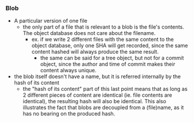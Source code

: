 
### Blob
- A particular version of one file
	- the only part of a file that is relevant to a blob is the file's contents. The object database does not care about the filename.
		- ex. if we write 2 different files with the same content to the object database, only one SHA will get recorded, since the same content hashed will always produce the same result.
			- the same can be said for a tree object, but not for a commit object, since the author and time of commit makes their content always unique.
- the blob itself doesn't have a name, but it is referred internally by the hash of its content
	- the "hash of its content" part of this last point means that as long as 2 different pieces of content are identical (ie. file contents are identical), the resulting hash will also be identical. This also illustrates the fact that blobs are decoupled from a (file)name, as it has no bearing on the produced hash.
